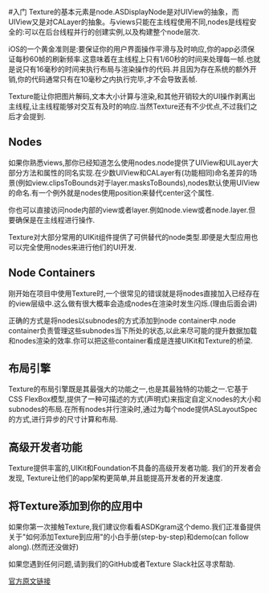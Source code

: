 #入门
Texture的基本元素是node.ASDisplayNode是对UIView的抽象，而UIView又是对CALayer的抽象。与views只能在主线程使用不同,nodes是线程安全的:可以在后台线程并行的创建实例,以及构建整个node层次.

iOS的一个黄金准则是:要保证你的用户界面操作平滑与及时响应,你的app必须保证每秒60帧的刷新频率.这意味着在主线程上只有1/60秒的时间来处理每一帧.也就是说只有16毫秒的时间来执行布局与渲染操作的代码.并且因为存在系统的额外开销,你的代码通常只有在10毫秒之内执行完毕,才不会导致丢帧.

Texture能让你把图片解码,文本大小计算与渲染,和其他开销较大的UI操作剥离出主线程,让主线程能够对交互有及时的响应.当然Texture还有不少优点,不过我们之后才会提到.

## Nodes
如果你熟悉views,那你已经知道怎么使用nodes.node提供了UIView和UILayer大部分方法和属性的同名实现.在少数UIView和CALayer有(功能相同)命名差异的场景(例如view.clipsToBounds对于layer.masksToBounds),nodes默认使用UIView的命名.有一个例外就是nodes使用position来替代center这个属性.

你也可以直接访问node内部的view或者layer.例如node.view或者node.layer.但要确保是在主线程进行操作.

Texture对大部分常用的UIKit组件提供了可供替代的node类型.即便是大型应用也可以完全使用nodes来进行他们的UI开发.

## Node Containers

刚开始在项目中使用Texture时,一个很常见的错误就是将nodes直接加入已经存在的view层级中.这么做有很大概率会造成nodes在渲染时发生闪烁.(理由后面会讲)

正确的方式是将nodes以subnodes的方式添加到node container中.node container负责管理这些subnodes当下所处的状态,以此来尽可能的提升数据加载和nodes渲染的效率.你可以把这些container看成是连接UIKit和Texture的桥梁.

## 布局引擎

Texture的布局引擎既是其最强大的功能之一,也是其最独特的功能之一.它基于CSS FlexBox模型,提供了一种可描述的方式(声明式)来指定自定义nodes的大小和subnodes的布局.在所有nodes并行渲染时,通过为每个node提供ASLayoutSpec的方式,进行异步的尺寸计算和布局.

## 高级开发者功能
Texture提供丰富的,UIKit和Foundation不具备的高级开发者功能.
我们的开发者会发现, Texture让他们的app架构更简单,并且能提高开发者的开发速度.

## 将Texture添加到你的应用中 
如果你第一次接触Texture,我们建议你看看ASDKgram这个demo.我们正准备提供关于"如何添加Texture到应用"的小白手册(step-by-step)和demo(can follow along).(然而还没做好)

如果您遇到任何问题,请到我们的GitHub或者Texture Slack社区寻求帮助.

[官方原文链接](http://texturegroup.org/docs/getting-started.html)